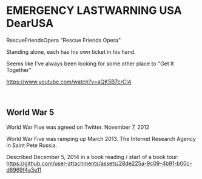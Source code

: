 # EMERGENCY LASTWARNING USA DearUSA  

RescueFriendsOpera "Rescue Friends Opera"

Standing alone, each has his own ticket in his hand.

Seems like I've always been looking for some other place to "Get It Together"

https://www.youtube.com/watch?v=aQK5B7crCI4

&nbsp;

## World War 5

World War Five was agreed on Twitter. November 7, 2012   

World War Five was ramping up March 2013. The Internet Research Agency in Saint Pete Russia.


Described December 5, 2014 in a book reading / start of a book tour:   
https://github.com/user-attachments/assets/28de225a-9c09-4b91-b00c-d6969f4a3e11

